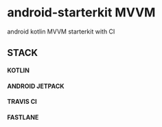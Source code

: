 # android-starterkit MVVM
android kotlin MVVM starterkit with CI

## STACK
#### KOTLIN
#### ANDROID JETPACK
#### TRAVIS CI
#### FASTLANE